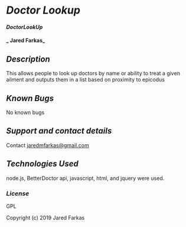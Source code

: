# _Doctor Lookup_

#### _DoctorLookUp_

#### _ Jared Farkas_

## _Description_

This allows people to look up doctors by name or ability to treat a given ailment and outputs them in a list based on proximity to epicodus

## _Known Bugs_

No known bugs

## _Support and contact details_

Contact jaredmfarkas@gmail.com

## _Technologies Used_

node.js, BetterDoctor api, javascript, html, and jquery were used.

### _License_

GPL

Copyright (c) 2019  Jared Farkas
